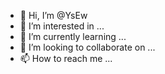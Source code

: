 - 👋 Hi, I’m @YsEw
- 👀 I’m interested in ...
- 🌱 I’m currently learning ...
- 💞️ I’m looking to collaborate on ...
- 📫 How to reach me ...

<!---
YsEw/YsEw is a ✨ special ✨ repository because its `README.md` (this file) appears on your GitHub profile.
You can click the Preview link to take a look at your changes.
--->
